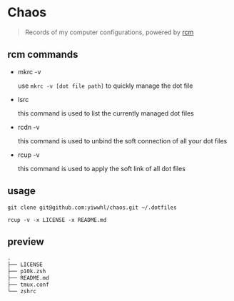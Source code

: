 # Chaos

> Records of my computer configurations, powered by [rcm](https://github.com/thoughtbot/rcm)

## rcm commands

- mkrc -v

    use `mkrc -v [dot file path]` to quickly manage the dot file

- lsrc

    this command is used to list the currently managed dot files

- rcdn -v

    this command is used to unbind the soft connection of all your dot files

- rcup -v

    this command is used to apply the soft link of all dot files

## usage

```
git clone git@github.com:yiwwhl/chaos.git ~/.dotfiles

rcup -v -x LICENSE -x README.md
```


## preview

```md
.
├── LICENSE
├── p10k.zsh
├── README.md
├── tmux.conf
└── zshrc
```
